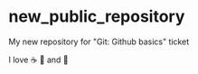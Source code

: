 # new_public_repository
My new repository for "Git: Github basics" ticket


I love :coffee: :pizza: and :dancer:

